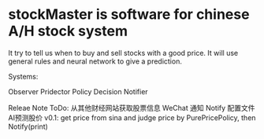 # stockMaster is software for chinese A/H stock system
It try to tell us when to buy and sell stocks with a good price.
It will use general rules and neural network to give a prediction.

Systems:

Observer Pridector Policy Decision Notifier

Releae Note
ToDo:
 从其他财经网站获取股票信息
 WeChat 通知
 Notify 配置文件 
 AI预测股价 
v0.1:
 get price from sina and judge price by PurePricePolicy, then Notify(print)




